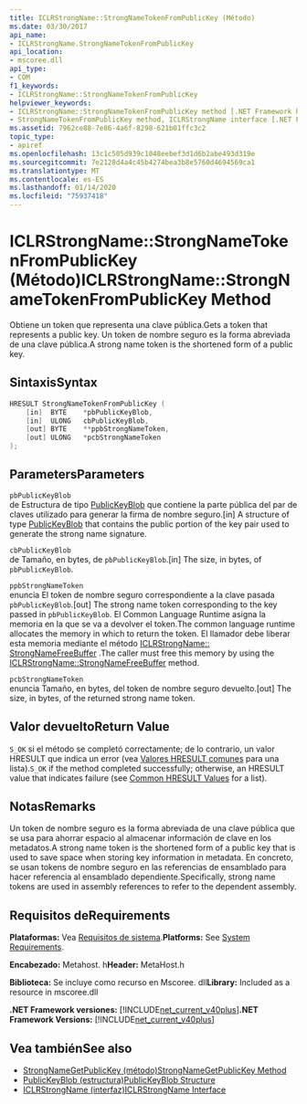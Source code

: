 ```yaml
---
title: ICLRStrongName::StrongNameTokenFromPublicKey (Método)
ms.date: 03/30/2017
api_name:
- ICLRStrongName.StrongNameTokenFromPublicKey
api_location:
- mscoree.dll
api_type:
- COM
f1_keywords:
- ICLRStrongName::StrongNameTokenFromPublicKey
helpviewer_keywords:
- ICLRStrongName::StrongNameTokenFromPublicKey method [.NET Framework hosting]
- StrongNameTokenFromPublicKey method, ICLRStrongName interface [.NET Framework hosting]
ms.assetid: 7962ce88-7e86-4a6f-8298-621b01ffc3c2
topic_type:
- apiref
ms.openlocfilehash: 13c1c505d939c1048eebef3d1d6b2abe493d319e
ms.sourcegitcommit: 7e2128d4a4c45b4274bea3b8e5760d4694569ca1
ms.translationtype: MT
ms.contentlocale: es-ES
ms.lasthandoff: 01/14/2020
ms.locfileid: "75937418"
---
```

# <a name="iclrstrongnamestrongnametokenfrompublickey-method"></a><span data-ttu-id="c4557-102">ICLRStrongName::StrongNameTokenFromPublicKey (Método)</span><span class="sxs-lookup"><span data-stu-id="c4557-102">ICLRStrongName::StrongNameTokenFromPublicKey Method</span></span>
<span data-ttu-id="c4557-103">Obtiene un token que representa una clave pública.</span><span class="sxs-lookup"><span data-stu-id="c4557-103">Gets a token that represents a public key.</span></span> <span data-ttu-id="c4557-104">Un token de nombre seguro es la forma abreviada de una clave pública.</span><span class="sxs-lookup"><span data-stu-id="c4557-104">A strong name token is the shortened form of a public key.</span></span>  
  
## <a name="syntax"></a><span data-ttu-id="c4557-105">Sintaxis</span><span class="sxs-lookup"><span data-stu-id="c4557-105">Syntax</span></span>  
  
```cpp  
HRESULT StrongNameTokenFromPublicKey (   
    [in]  BYTE    *pbPublicKeyBlob,  
    [in]  ULONG   cbPublicKeyBlob,  
    [out] BYTE    **ppbStrongNameToken,  
    [out] ULONG   *pcbStrongNameToken  
);  
```  
  
## <a name="parameters"></a><span data-ttu-id="c4557-106">Parameters</span><span class="sxs-lookup"><span data-stu-id="c4557-106">Parameters</span></span>  
 `pbPublicKeyBlob`  
 <span data-ttu-id="c4557-107">de Estructura de tipo [PublicKeyBlob](../../../../docs/framework/unmanaged-api/strong-naming/publickeyblob-structure.md) que contiene la parte pública del par de claves utilizado para generar la firma de nombre seguro.</span><span class="sxs-lookup"><span data-stu-id="c4557-107">[in] A structure of type [PublicKeyBlob](../../../../docs/framework/unmanaged-api/strong-naming/publickeyblob-structure.md) that contains the public portion of the key pair used to generate the strong name signature.</span></span>  
  
 `cbPublicKeyBlob`  
 <span data-ttu-id="c4557-108">de Tamaño, en bytes, de `pbPublicKeyBlob`.</span><span class="sxs-lookup"><span data-stu-id="c4557-108">[in] The size, in bytes, of `pbPublicKeyBlob`.</span></span>  
  
 `ppbStrongNameToken`  
 <span data-ttu-id="c4557-109">enuncia El token de nombre seguro correspondiente a la clave pasada `pbPublicKeyBlob`.</span><span class="sxs-lookup"><span data-stu-id="c4557-109">[out] The strong name token corresponding to the key passed in `pbPublicKeyBlob`.</span></span> <span data-ttu-id="c4557-110">El Common Language Runtime asigna la memoria en la que se va a devolver el token.</span><span class="sxs-lookup"><span data-stu-id="c4557-110">The common language runtime allocates the memory in which to return the token.</span></span> <span data-ttu-id="c4557-111">El llamador debe liberar esta memoria mediante el método [ICLRStrongName:: StrongNameFreeBuffer](../../../../docs/framework/unmanaged-api/hosting/iclrstrongname-strongnamefreebuffer-method.md) .</span><span class="sxs-lookup"><span data-stu-id="c4557-111">The caller must free this memory by using the [ICLRStrongName::StrongNameFreeBuffer](../../../../docs/framework/unmanaged-api/hosting/iclrstrongname-strongnamefreebuffer-method.md) method.</span></span>  
  
 `pcbStrongNameToken`  
 <span data-ttu-id="c4557-112">enuncia Tamaño, en bytes, del token de nombre seguro devuelto.</span><span class="sxs-lookup"><span data-stu-id="c4557-112">[out] The size, in bytes, of the returned strong name token.</span></span>  
  
## <a name="return-value"></a><span data-ttu-id="c4557-113">Valor devuelto</span><span class="sxs-lookup"><span data-stu-id="c4557-113">Return Value</span></span>  
 <span data-ttu-id="c4557-114">`S_OK` si el método se completó correctamente; de lo contrario, un valor HRESULT que indica un error (vea [Valores HRESULT comunes](/windows/win32/seccrypto/common-hresult-values) para una lista).</span><span class="sxs-lookup"><span data-stu-id="c4557-114">`S_OK` if the method completed successfully; otherwise, an HRESULT value that indicates failure (see [Common HRESULT Values](/windows/win32/seccrypto/common-hresult-values) for a list).</span></span>  
  
## <a name="remarks"></a><span data-ttu-id="c4557-115">Notas</span><span class="sxs-lookup"><span data-stu-id="c4557-115">Remarks</span></span>  
 <span data-ttu-id="c4557-116">Un token de nombre seguro es la forma abreviada de una clave pública que se usa para ahorrar espacio al almacenar información de clave en los metadatos.</span><span class="sxs-lookup"><span data-stu-id="c4557-116">A strong name token is the shortened form of a public key that is used to save space when storing key information in metadata.</span></span> <span data-ttu-id="c4557-117">En concreto, se usan tokens de nombre seguro en las referencias de ensamblado para hacer referencia al ensamblado dependiente.</span><span class="sxs-lookup"><span data-stu-id="c4557-117">Specifically, strong name tokens are used in assembly references to refer to the dependent assembly.</span></span>  
  
## <a name="requirements"></a><span data-ttu-id="c4557-118">Requisitos de</span><span class="sxs-lookup"><span data-stu-id="c4557-118">Requirements</span></span>  
 <span data-ttu-id="c4557-119">**Plataformas:** Vea [Requisitos de sistema](../../../../docs/framework/get-started/system-requirements.md).</span><span class="sxs-lookup"><span data-stu-id="c4557-119">**Platforms:** See [System Requirements](../../../../docs/framework/get-started/system-requirements.md).</span></span>  
  
 <span data-ttu-id="c4557-120">**Encabezado:** Metahost. h</span><span class="sxs-lookup"><span data-stu-id="c4557-120">**Header:** MetaHost.h</span></span>  
  
 <span data-ttu-id="c4557-121">**Biblioteca:** Se incluye como recurso en Mscoree. dll</span><span class="sxs-lookup"><span data-stu-id="c4557-121">**Library:** Included as a resource in mscoree.dll</span></span>  
  
 <span data-ttu-id="c4557-122">**.NET Framework versiones:** [!INCLUDE[net_current_v40plus](../../../../includes/net-current-v40plus-md.md)]</span><span class="sxs-lookup"><span data-stu-id="c4557-122">**.NET Framework Versions:** [!INCLUDE[net_current_v40plus](../../../../includes/net-current-v40plus-md.md)]</span></span>  
  
## <a name="see-also"></a><span data-ttu-id="c4557-123">Vea también</span><span class="sxs-lookup"><span data-stu-id="c4557-123">See also</span></span>

- [<span data-ttu-id="c4557-124">StrongNameGetPublicKey (método)</span><span class="sxs-lookup"><span data-stu-id="c4557-124">StrongNameGetPublicKey Method</span></span>](../../../../docs/framework/unmanaged-api/hosting/iclrstrongname-strongnamegetpublickey-method.md)
- [<span data-ttu-id="c4557-125">PublicKeyBlob (estructura)</span><span class="sxs-lookup"><span data-stu-id="c4557-125">PublicKeyBlob Structure</span></span>](../../../../docs/framework/unmanaged-api/strong-naming/publickeyblob-structure.md)
- [<span data-ttu-id="c4557-126">ICLRStrongName (interfaz)</span><span class="sxs-lookup"><span data-stu-id="c4557-126">ICLRStrongName Interface</span></span>](../../../../docs/framework/unmanaged-api/hosting/iclrstrongname-interface.md)

